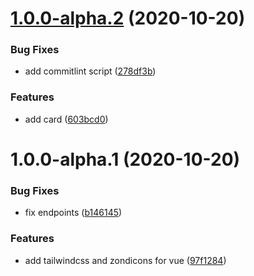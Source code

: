 # [1.0.0-alpha.2](https://github.com/raposinha-tech/SdkUI/compare/v1.0.0-alpha.1...v1.0.0-alpha.2) (2020-10-20)


### Bug Fixes

* add commitlint script ([278df3b](https://github.com/raposinha-tech/SdkUI/commit/278df3b95a1d92877e836fcbf3a2f156100f0ab2))


### Features

* add card ([603bcd0](https://github.com/raposinha-tech/SdkUI/commit/603bcd0cd165658c05c1ea8ea3c162041339a9a7))

# 1.0.0-alpha.1 (2020-10-20)


### Bug Fixes

* fix endpoints ([b146145](https://github.com/raposinha-tech/SdkUI/commit/b146145a7591219eb596baea8586afdf2e8fa952))


### Features

* add tailwindcss and zondicons for vue ([97f1284](https://github.com/raposinha-tech/SdkUI/commit/97f128496891e63f8003235a2e471c4198500188))
